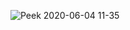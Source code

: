 ![Peek 2020-06-04 11-35](https://user-images.githubusercontent.com/57283161/83720876-93c8d700-a657-11ea-8a3d-6c9d33917220.gif)

